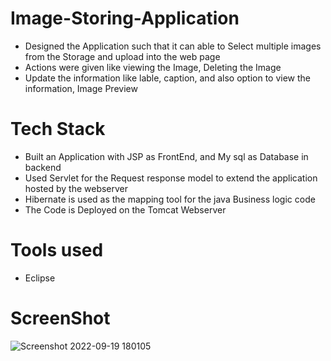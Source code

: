 # Image-Storing-Application
* Designed the Application such that it can able to Select multiple images from the Storage and upload into the web page
* Actions were given like viewing the Image, Deleting the Image
* Update the information like lable, caption, and also option to view the information, Image Preview 

# Tech Stack
* Built an Application with JSP as FrontEnd, and My sql as Database in backend
* Used Servlet for the Request response model to extend the application hosted by the webserver
* Hibernate is used as the mapping tool for the java Business logic code
* The Code is Deployed on the Tomcat Webserver

# Tools used
* Eclipse
# ScreenShot
![Screenshot 2022-09-19 180105](https://user-images.githubusercontent.com/96181166/191017885-a90b00b9-a882-4d62-b28b-4547d1874d20.png)

